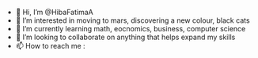 - 👋 Hi, I’m @HibaFatimaA
- 👀 I’m interested in moving to mars, discovering a new colour, black cats
- 🌱 I’m currently learning math, eocnomics, business, computer science
- 💞️ I’m looking to collaborate on anything that helps expand my skills
- 📫 How to reach me : 

<!---
HibaFatimaA/HibaFatimaA is a ✨ special ✨ repository because its `README.md` (this file) appears on your GitHub profile.
You can click the Preview link to take a look at your changes.
--->

